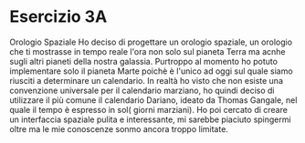 # Esercizio 3A
Orologio Spaziale
Ho deciso di progettare un orologio spaziale, un orologio che ti mostrasse in tempo reale l'ora non solo sul pianeta Terra ma acnhe sugli altri pianeti della nostra galassia. Purtroppo al momento ho potuto implementare solo il pianeta Marte poichè è l'unico ad oggi sul quale siamo riusciti a determinare un calendario. In realtà ho visto che non esiste una convenzione universale per il calendario marziano, ho quindi deciso di utilizzare il più comune il calendario Dariano, ideato da Thomas Gangale, nel quale il tempo è espresso in sol( giorni marziani). Ho poi cercato di creare un interfaccia spaziale pulita e interessante, mi sarebbe piaciuto spingermi oltre ma le mie conoscenze sonmo ancora troppo limitate. 
